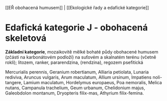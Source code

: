[[EŘ obohacená humusem]] | [[Ekologické řady a edafické kategorie]]

# Edafická kategorie J - obohacená skeletová

**Základní kategorie**, mozaikovitě mělké bohaté půdy obohacené humusem (zčásti na karbonátovém podloží) na suťovém a skalnatém terénu (včetně roklí); litozem, ranker, pararendzina, (rendzina), regozem psefitická

Mercurialis perennis, Geranium robertianum, Alliaria petiolata, Lunaria rediviva, Aruncus vulgaris, Arum maculatum, Allium ursinum, Impatiens noli-tangere, Lamium maculatum, Hordelymus europaeus, Poa nemoralis, Melica nutans, Campanula trachelium, Geum urbanum, Chelidonium majus, Galeobdolon montanum, Dryopteris filix-mas, Athyrium filix-femina.
